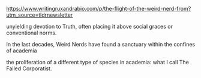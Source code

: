 https://www.writingruxandrabio.com/p/the-flight-of-the-weird-nerd-from?utm_source=tldrnewsletter

unyielding devotion to Truth, often placing it above social graces or conventional norms.

In the last decades, Weird Nerds have found a sanctuary within the confines of academia

the proliferation of a different type of species in academia: what I call The Failed Corporatist.  